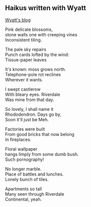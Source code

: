 ## Haikus written with Wyatt
[Wyatt's blog](https://ideascentral.substack.com/)  

Pink delicate blossoms,  
stone walls one with creeping vines  
Inconsistent tiling.  

The pale sky repairs  
Punch cards lofted by the wind:  
Tissue-paper leaves  

It's known: moss grows north.  
Telephone-pole rot reclines  
Wherever it wants.  

I swept castlerow  
With bleary eyes. Riverdale  
Was mine from that day.  

So lovely, I shall name it  
Rhododendron. Days go by,  
Soon it'll just be Meh.  

Factories were built  
From good bricks that now belong  
In fireplaces.  

Floral wallpaper  
hangs limply from some dumb bush.  
Such pornography!  

No longer marble.  
Place of battles and lunches.  
Lonely bunch of tiles.  

Apartments so tall  
Many seen through Riverdale  
Continental, yeah.  
